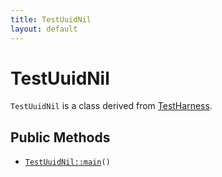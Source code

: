 ```yaml
---
title: TestUuidNil
layout: default
---
```


# TestUuidNil

<code>TestUuidNil</code> is a class derived from <a href="TestHarness">TestHarness</a>.

## Public Methods

* <code><a href="TestUuidNil%3A%3Amain">TestUuidNil::main</a>()</code>

